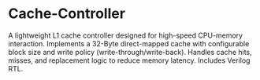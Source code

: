 # Cache-Controller
A lightweight L1 cache controller designed for high-speed CPU-memory interaction. Implements a 32-Byte direct-mapped cache with configurable block size and write policy (write-through/write-back). Handles cache hits, misses, and replacement logic to reduce memory latency. Includes Verilog RTL.
